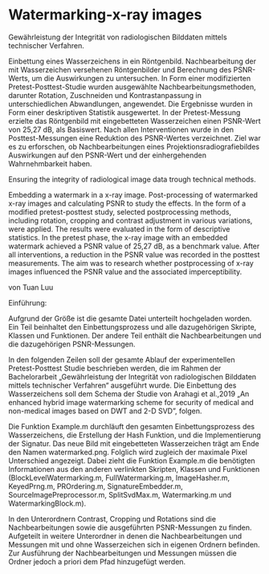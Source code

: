 # Watermarking-x-ray images

Gewährleistung der Integrität von radiologischen Bilddaten mittels technischer Verfahren.

Einbettung eines Wasserzeichens in ein Röntgenbild. Nachbearbeitung der mit Wasserzeichen versehenen Röntgenbilder 
und Berechnung des PSNR-Werts, um die Auswirkungen zu untersuchen.
In Form einer modifizierten Pretest-Posttest-Studie wurden ausgewählte Nachbearbeitungsmethoden, 
darunter Rotation, Zuschneiden und Kontrastanpassung in unterschiedlichen Abwandlungen, angewendet. 
Die Ergebnisse wurden in Form einer deskriptiven Statistik ausgewertet. 
In der Pretest-Messung erzielte das Röntgenbild mit eingebetteten Wasserzeichen einen PSNR-Wert von 25,27 dB, als Basiswert. 
Nach allen Interventionen wurde in den Posttest-Messungen eine Reduktion des PSNR-Wertes verzeichnet. Ziel war es zu erforschen, 
ob Nachbearbeitungen eines Projektionsradiografiebildes Auswirkungen auf den PSNR-Wert und der einhergehenden Wahrnehmbarkeit haben.

Ensuring the integrity of radiological image data trough technical methods.

Embedding a watermark in a x-ray image. Post-processing of watermarked x-ray images and calculating PSNR to study the effects.
In the form of a modified pretest-posttest study, selected postprocessing methods, including rotation, cropping and contrast 
adjustment in various variations, were applied. The results were evaluated in the form of descriptive statistics. 
In the pretest phase, the x-ray image with an embedded watermark achieved a PSNR value of 25,27 dB, as a benchmark value. 
After all interventions, a reduction in the PSNR value was recorded in the posttest measurements. 
The aim was to research whether postprocessing of x-ray images influenced the PSNR value and the associated imperceptibility.

von Tuan Luu 


Einführung: 

Aufgrund der Größe ist die gesamte Datei unterteilt hochgeladen worden. 
Ein Teil beinhaltet den Einbettungsprozess und alle dazugehörigen Skripte, Klassen und Funktionen. Der andere Teil enthält die 
Nachbearbeitungen und die dazugehörigen PSNR-Messungen. 

In den folgenden Zeilen soll der gesamte Ablauf der experimentellen 
Pretest-Posttest Studie beschrieben werden, die im Rahmen der Bachelorarbeit 
„Gewährleistung der Integrität von radiologischen Bilddaten mittels 
technischer Verfahren“ ausgeführt wurde. 
Die Einbettung des Wasserzeichens soll dem Schema der Studie von 
Arahagi et al.,2019 
„An enhanced hybrid image watermarking scheme for security of medical 
and non-medical images based on DWT and 2-D SVD”, folgen. 

Die Funktion Example.m durchläuft den gesamten Einbettungsprozess des 
Wasserzeichens, die Erstellung der Hash Funktion, 
und die Implementierung der Signatur. Das neue Bild mit eingebetteten 
Wasserzeichen trägt am Ende den Namen watermarked.png. Folglich wird 
zugleich der maximale Pixel Unterschied angezeigt. 
Dabei zieht die Funktion Example.m die benötigten 
Informationen aus den anderen verlinkten Skripten, Klassen und Funktionen 
(BlockLevelWatermarking.m, FullWatermarking.m, ImageHasher.m, KeyedPrng.m,
PROrdering.m, SignatureEmbedder.m, SourceImagePreprocessor.m, 
SplitSvdMax.m, Watermarking.m und WatermarkingBlock.m). 

In den Unterordnern Contrast, Cropping und Rotations sind die 
Nachbearbeitungen sowie die ausgeführten PSNR-Messungen zu finden.
Aufgeteilt in weitere Unterordner in denen die Nachbearbeitungen 
und Messungen mit und ohne Wasserzeichen sich in eigenen Ordnern befinden. 
Zur Ausführung der Nachbearbeitungen und Messungen müssen die Ordner 
jedoch a priori dem Pfad hinzugefügt werden. 


 

